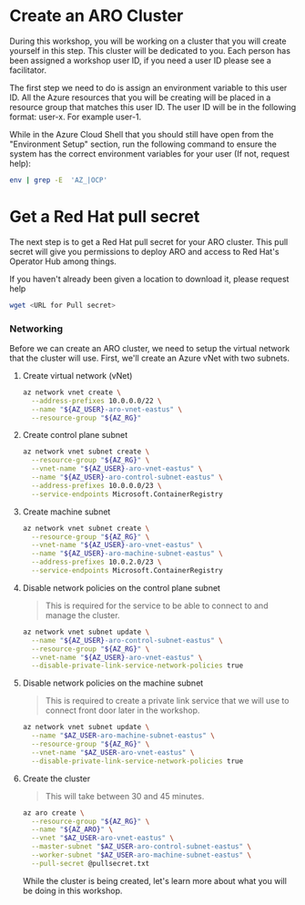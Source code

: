 # Create an ARO Cluster

During this workshop, you will be working on a cluster that you will create yourself in this step. This cluster will be dedicated to you. Each person has been assigned a workshop user ID, if you need a user ID please see a facilitator.

The first step we need to do is assign an environment variable to this user ID. All the Azure resources that you will be creating will be placed in a resource group that matches this user ID.  The user ID will be in the following format: user-x. For example user-1.

While in the Azure Cloud Shell that you should still have open from the "Environment Setup" section, run the following command to ensure the system has the correct environment variables for your user (If not, request help):

```bash
env | grep -E  'AZ_|OCP'
```

# Get a Red Hat pull secret

The next step is to get a Red Hat pull secret for your ARO cluster.  This pull secret will give you permissions to deploy ARO and access to Red Hat's Operator Hub among things.

If you haven't already been given a location to download it, please request help

```bash
wget <URL for Pull secret>
```

### Networking

Before we can create an ARO cluster, we need to setup the virtual network that the cluster will use. First, we'll create an Azure vNet with two subnets.

1. Create virtual network (vNet)

    ```bash
    az network vnet create \
      --address-prefixes 10.0.0.0/22 \
      --name "${AZ_USER}-aro-vnet-eastus" \
      --resource-group "${AZ_RG}"
    ```

2. Create control plane subnet

    ```bash
    az network vnet subnet create \
      --resource-group "${AZ_RG}" \
      --vnet-name "${AZ_USER}-aro-vnet-eastus" \
      --name "${AZ_USER}-aro-control-subnet-eastus" \
      --address-prefixes 10.0.0.0/23 \
      --service-endpoints Microsoft.ContainerRegistry
    ```

3. Create machine subnet

    ```bash
    az network vnet subnet create \
      --resource-group "${AZ_RG}" \
      --vnet-name "${AZ_USER}-aro-vnet-eastus" \
      --name "${AZ_USER}-aro-machine-subnet-eastus" \
      --address-prefixes 10.0.2.0/23 \
      --service-endpoints Microsoft.ContainerRegistry
    ```

4. Disable network policies on the control plane subnet

    > This is required for the service to be able to connect to and manage the cluster.

    ```bash
    az network vnet subnet update \
      --name "${AZ_USER}-aro-control-subnet-eastus" \
      --resource-group "${AZ_RG}" \
      --vnet-name "${AZ_USER}-aro-vnet-eastus" \
      --disable-private-link-service-network-policies true
    ```

5. Disable network policies on the machine subnet

    > This is required to create a private link service that we will use to connect front door later in the workshop.

    ```bash
    az network vnet subnet update \
      --name "$AZ_USER-aro-machine-subnet-eastus" \
      --resource-group "${AZ_RG}" \
      --vnet-name "$AZ_USER-aro-vnet-eastus" \
      --disable-private-link-service-network-policies true
    ```


6. Create the cluster

    > This will take between 30 and 45 minutes.

    ```bash
    az aro create \
      --resource-group "${AZ_RG}" \
      --name "${AZ_ARO}" \
      --vnet "$AZ_USER-aro-vnet-eastus" \
      --master-subnet "$AZ_USER-aro-control-subnet-eastus" \
      --worker-subnet "$AZ_USER-aro-machine-subnet-eastus" \
      --pull-secret @pullsecret.txt
    ```

    While the cluster is being created, let's learn more about what you will be doing in this workshop.
